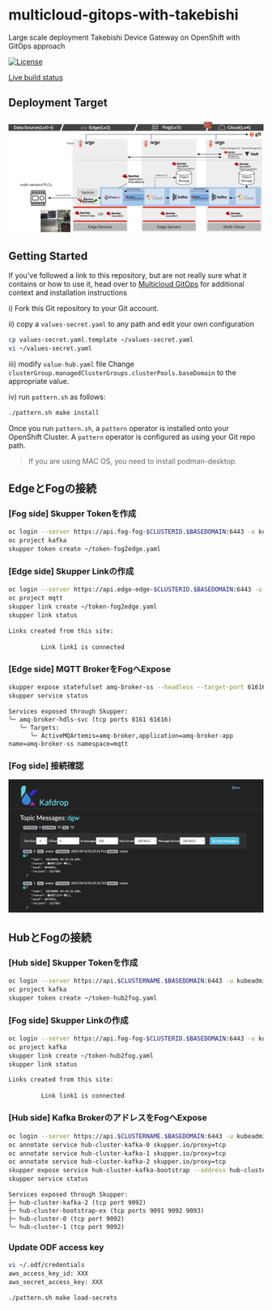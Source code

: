 # multicloud-gitops-with-takebishi

Large scale deployment Takebishi Device Gateway on OpenShift with GitOps approach

[![License](https://img.shields.io/badge/License-Apache%202.0-blue.svg)](https://opensource.org/licenses/Apache-2.0)

[Live build status](https://util.hybrid-cloud-patterns.io/dashboard.php?pattern=mcgitops)

## Deployment Target

![Alt text](doc/images/overview.png)

## Getting Started

If you've followed a link to this repository, but are not really sure what it contains
or how to use it, head over to [Multicloud GitOps](http://hybrid-cloud-patterns.io/multicloud-gitops/)
for additional context and installation instructions

i) Fork this Git repository to your Git account.

ii) copy a `values-secret.yaml` to any path and edit your own configuration

```bash
cp values-secret.yaml.template ~/values-secret.yaml
vi ~/values-secret.yaml
```

iii) modify `value-hub.yaml` file
Change `clusterGroup.managedClusterGroups.clusterPools.baseDomain` to the appropriate value.

iv) run `pattern.sh` as follows:

```bash
./pattern.sh make install
```

Once you run `pattern.sh`, a `pattern` operator is installed onto your OpenShift Cluster.
A `pattern` operator is configured as using your Git repo path.

> If you are using MAC OS, you need to install podman-desktop.

## EdgeとFogの接続

### [Fog side] Skupper Tokenを作成
```bash
oc login --server https://api.fog-fog-$CLUSTERID.$BASEDOMAIN:6443 -u kubeadmin -p $PASSWORD
oc project kafka
skupper token create ~/token-fog2edge.yaml
```

### [Edge side] Skupper Linkの作成
```bash
oc login --server https://api.edge-edge-$CLUSTERID.$BASEDOMAIN:6443 -u kubeadmin -p $PASSWORD
oc project mqtt
skupper link create ~/token-fog2edge.yaml
skupper link status
```

```
Links created from this site:

         Link link1 is connected
```

### [Edge side] MQTT BrokerをFogへExpose

```bash
skupper expose statefulset amq-broker-ss --headless --target-port 61616
skupper service status
```

```
Services exposed through Skupper:
╰─ amq-broker-hdls-svc (tcp ports 8161 61616)
   ╰─ Targets:
      ╰─ ActiveMQArtemis=amq-broker,application=amq-broker-app name=amq-broker-ss namespace=mqtt
```

### [Fog side] 接続確認

![Kafdrop](./doc/images/kafdrop-fog.png)

## HubとFogの接続

### [Hub side] Skupper Tokenを作成

```bash
oc login --server https://api.$CLUSTERNAME.$BASEDOMAIN:6443 -u kubeadmin -p $PASSWORD
oc project kafka
skupper token create ~/token-hub2fog.yaml
```

### [Fog side] Skupper Linkの作成
```bash
oc login --server https://api.fog-fog-$CLUSTERID.$BASEDOMAIN:6443 -u kubeadmin -p $PASSWORD
oc project kafka
skupper link create ~/token-hub2fog.yaml
skupper link status
```

```
Links created from this site:

         Link link1 is connected
```

### [Hub side] Kafka BrokerのアドレスをFogへExpose

```bash
oc login --server https://api.$CLUSTERNAME.$BASEDOMAIN:6443 -u kubeadmin -p $PASSWORD
oc annotate service hub-cluster-kafka-0 skupper.io/proxy=tcp
oc annotate service hub-cluster-kafka-1 skupper.io/proxy=tcp
oc annotate service hub-cluster-kafka-2 skupper.io/proxy=tcp
skupper expose service hub-cluster-kafka-bootstrap --address hub-cluster-kafka-bootstrap-ex --protocol tcp
skupper service status
```

```
Services exposed through Skupper:
├─ hub-cluster-kafka-2 (tcp port 9092)
├─ hub-cluster-bootstrap-ex (tcp ports 9091 9092 9093)
├─ hub-cluster-0 (tcp port 9092)
╰─ hub-cluster-1 (tcp port 9092)
```

### Update ODF access key

```bash
vi ~/.odf/credentials
aws_access_key_id: XXX
aws_secret_access_key: XXX
```

```bash
./pattern.sh make load-secrets
```